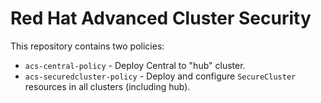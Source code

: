 # Red Hat Advanced Cluster Security

This repository contains two policies:
* `acs-central-policy` - Deploy Central to "hub" cluster.
* `acs-securedcluster-policy` - Deploy and configure `SecureCluster` resources in all clusters (including hub).